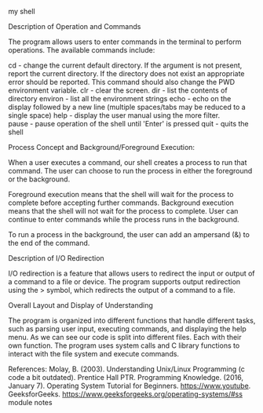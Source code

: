 my shell


Description of Operation and Commands

The program allows users to enter commands in the terminal to perform operations. The available commands include:

cd  - change the current default directory. If the  argument is not present, report the current directory. If the directory does not exist an appropriate error should be reported. This command should also change the PWD environment variable.
clr - clear the screen.
dir  - list the contents of directory
environ - list all the environment strings
echo  - echo  on the display followed by a new line (multiple spaces/tabs may be reduced to a single space)
help - display the user manual using the more filter.  
pause - pause operation of the shell until 'Enter' is pressed
quit - quits the shell




Process Concept and Background/Foreground Execution:

When a user executes a command, our shell creates a process to run that command. The user can choose to run the process in either the foreground or the background.

Foreground execution means that the shell will wait for the process to complete before accepting further commands. Background execution means that the shell will not wait for the process to complete. User can continue to enter commands while the process runs in the background.

To run a process in the background, the user can add an ampersand (&) to the end of the command.


Description of I/O Redirection

I/O redirection is a feature that allows users to redirect the input or output of a command to a file or device. The program supports output redirection using the > symbol, which redirects the output of a command to a file.


Overall Layout and Display of Understanding

The program is organized into different functions that handle different tasks, such as parsing user input, executing commands, and displaying the help menu. As we can see our code is split into different files. Each with their own function.
The program uses system calls and C library functions to interact with the file system and execute commands.

References:
Molay, B. (2003). Understanding Unix/Linux Programming (c code a bit outdated). Prentice Hall PTR.
Programming Knowledge. (2016, January 7). Operating System Tutorial for Beginners. https://www.youtube.
GeeksforGeeks. https://www.geeksforgeeks.org/operating-systems/#ss
module notes






<!-- # jonathan ogungbe
// student number: 21386221
/
I have read and understood the DCU Academic Integrity and Plagiarism Policy.
I accept the  penalties that may be imposed should I engage in practice or
practices that breach this policy.
I have identified and included the source of all facts, ideas, opinions and viewpoints
of others in the assignment references.
Direct quotations, paraphrasing, discussion of ideas from books, journal articles,
internet sources, module text,
or any other.
source whatsoever are acknowledged and the sources cited are identified in the
assignment references.
I declare that this material, which I now submit for assessment, is entirely my
own work and has not been taken from the work of others save and to the extent that such work has been cited and acknowledged within the text of my work.
*/ -->